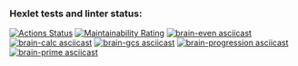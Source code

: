 ### Hexlet tests and linter status:
[![Actions Status](https://github.com/DZharenko/python-project-49/actions/workflows/hexlet-check.yml/badge.svg)](https://github.com/DZharenko/python-project-49/actions)
[![Maintainability Rating](https://sonarcloud.io/api/project_badges/measure?project=DZharenko_python-project-49&metric=sqale_rating)](https://sonarcloud.io/summary/new_code?id=DZharenko_python-project-49)
[![brain-even asciicast](https://asciinema.org/a/DTE1NcV1tRo2f73GB0wO9cbmX.svg)](https://asciinema.org/a/DTE1NcV1tRo2f73GB0wO9cbmX)
[![brain-calc asciicast](https://asciinema.org/a/QfavDy5Wcbso00yOe3QzODp19.svg)](https://asciinema.org/a/QfavDy5Wcbso00yOe3QzODp19)
[![brain-gcs asciicast](https://asciinema.org/a/uhMMUnaaAvJ6TojCS7NOdmzu2.svg)](https://asciinema.org/a/uhMMUnaaAvJ6TojCS7NOdmzu2)
[![brain-progression asciicast](https://asciinema.org/a/Yr70EHFQ4F5UYjK975aa9Jovp.svg)](https://asciinema.org/a/Yr70EHFQ4F5UYjK975aa9Jovp)
[![brain-prime asciicast](https://asciinema.org/a/Z0nqpeUFCWdbLVNPFTknB6nOM.svg)](https://asciinema.org/a/Z0nqpeUFCWdbLVNPFTknB6nOM)

